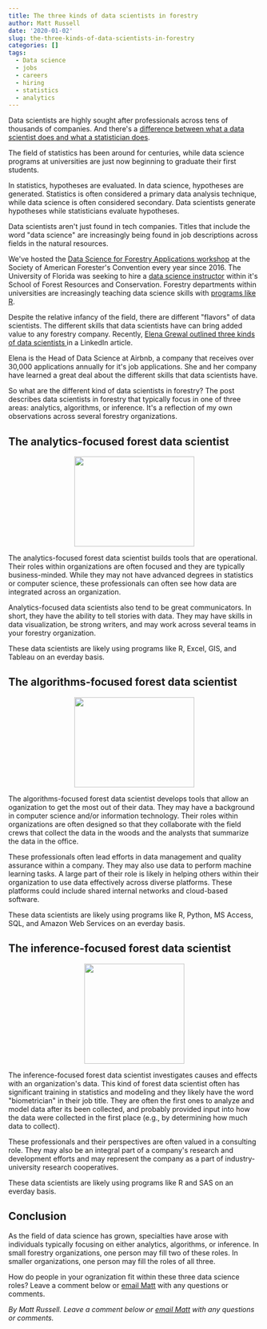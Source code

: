 ```yaml
---
title: The three kinds of data scientists in forestry
author: Matt Russell
date: '2020-01-02'
slug: the-three-kinds-of-data-scientists-in-forestry
categories: []
tags:
  - Data science
  - jobs
  - careers
  - hiring
  - statistics
  - analytics
---
```


Data scientists are highly sought after professionals across tens of thousands of companies. And there's a [difference between what a data scientist does and what a statistician does](https://www.linkedin.com/feed/update/urn:li:activity:6609130607236702208).

The field of statistics has been around for centuries, while data science programs at universities are just now beginning to graduate their first students. 

In statistics, hypotheses are evaluated. In data science, hypotheses are generated. Statistics is often considered a primary data analysis technique, while data science is often considered secondary. Data scientists generate hypotheses while statisticians evaluate hypotheses.

Data scientists aren't just found in tech companies. Titles that include the word "data science" are increasingly being found in job descriptions across fields in the natural resources. 

We've hosted the [Data Science for Forestry Applications workshop](https://arbor-analytics.com/events/try2/) at the Society of American Forester's Convention every year since 2016. The University of Florida was seeking to hire a [data science instructor](https://www.warnell.uga.edu/lecturer-quantitative-data-science-44597) within it's School of Forest Resources and Conservation. Forestry departments within universities are increasingly teaching data science skills with [programs like R](https://www.canr.msu.edu/for/graduate/r). 

Despite the relative infancy of the field, there are different "flavors" of data scientists. The different skills that data scientists have can bring added value to any forestry company. Recently, [Elena Grewal outlined three kinds of data scientists ](https://www.linkedin.com/pulse/one-data-science-job-doesnt-fit-all-elena-grewal/) in a LinkedIn article. 

Elena is the Head of Data Science at Airbnb, a company that receives over 30,000 applications annually for it's job applications. She and her company have learned a great deal about the different skills that data scientists have.

So what are the different kind of data scientists in forestry? The post describes data scientists in forestry that typically focus in one of three areas: analytics, algorithms, or inference. It's a reflection of my own observations across several forestry organizations.

## The analytics-focused forest data scientist

<div align="center">
<img src="https://media.giphy.com/media/l46Cy1rHbQ92uuLXa/giphy.gif" height="180px" width="240px" /> 
</div>

The analytics-focused forest data scientist builds tools that are operational. Their roles within organizations are often focused and they are typically business-minded. While they may not have advanced degrees in statistics or computer science, these professionals can often see how data are integrated across an organization. 

Analytics-focused data scientists also tend to be great communicators. In short, they have the ability to tell stories with data. They may have skills in data visualization, be strong writers, and may work across several teams in your forestry organization. 

These data scientists are likely using programs like R, Excel, GIS, and Tableau on an everday basis. 

## The algorithms-focused forest data scientist

<div align="center">
<img src="https://media.giphy.com/media/PwnlZX2ZXLs88/giphy.gif" height="180px" width="240px" /> 
</div>

The algorithms-focused forest data scientist develops tools that allow an oganization to get the most out of their data. They may have a background in computer science and/or information technology. Their roles within organizations are often designed so that they collaborate with the field crews that collect the data in the woods and the analysts that summarize the data in the office. 

These professionals often lead efforts in data management and quality assurance within a company. They may also use data to perform machine learning tasks. A large part of their role is likely in helping others within their organization to use data effectively across diverse platforms. These platforms could include shared internal networks and cloud-based software. 

These data scientists are likely using programs like R, Python, MS Access, SQL, and Amazon Web Services on an everday basis. 

## The inference-focused forest data scientist

<div align="center">
<img src="https://media.giphy.com/media/t7sEnf5w7wJ1CEPyy7/giphy.gif" height="200px" width="200px" /> 
</div>

The inference-focused forest data scientist investigates causes and effects with an organization's data. This kind of forest data scientist often has significant training in statistics and modeling and they likely have the word "biometrician" in their job title. They are often the first ones to analyze and model data after its been collected, and probably provided input into how the data were collected in the first place (e.g., by determining how much data to collect). 

These professionals and their perspectives are often valued in a consulting role. They may also be an integral part of a company's research and development efforts and may represent the company as a part of industry-university research cooperatives. 

These data scientists are likely using programs like R and SAS on an everday basis.

## Conclusion
As the field of data science has grown, specialties have arose with individuals typically focusing on either analytics, algorithms, or inference. In small forestry organizations, one person may fill two of these roles. In smaller organizations, one person may fill the roles of all three.

How do people in your ogranization fit within these three data science roles? Leave a comment below or [email Matt](mailto:matt@arbor-analytics.com) with any questions or comments.

*By Matt Russell. Leave a comment below or [email Matt](mailto:matt@arbor-analytics.com) with any questions or comments.*
